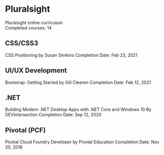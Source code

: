 # Pluralsight
Pluralsight online curriculum    
Completed courses: 14

## CSS/CSS3
CSS Positioning by Susan Simkins
Completion Date: Feb 23, 2021

## UI/UX Development
Bootstrap: Getting Started by Gill Cleeren
Completion Date: Feb 12, 2021

## .NET
Building Modern .NET Desktop Apps with .NET Core and Windows 10 By DEVintersection
Completion Date: Sep 12, 2020

## Pivotal (PCF)
Pivotal Cloud Foundry Developer by Pivotal Education
Completion Date: Nov 20, 2018
